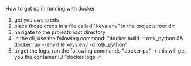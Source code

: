 How to get up in running with docker
1. get you aws creds
2. place those creds in a file called "keys.env" in the projects root dir
3. navigate to the projects root directory
4. in the cli, use the following command:
    "docker build -t rotk_python && docker run --env-file keys.env -d rotk_python"
5. to get the logs, run the following commands
    "docker ps" -> this will get you the container ID
    "docker logs -f <container id>